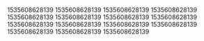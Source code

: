 1535608628139
1535608628139
1535608628139
1535608628139
1535608628139
1535608628139
1535608628139
1535608628139
1535608628139
1535608628139
1535608628139
1535608628139
1535608628139
1535608628139
1535608628139